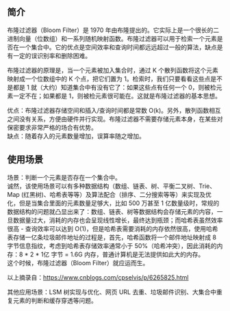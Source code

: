## 简介
布隆过滤器（Bloom Filter）是 1970 年由布隆提出的。它实际上是一个很长的二进制向量（位数组）和一系列随机映射函数。布隆过滤器可以用于检索一个元素是否在一个集合中。它的优点是空间效率和查询时间都远远超过一般的算法，缺点是有一定的误识别率和删除困难。  
  
布隆过滤器的原理是，当一个元素被加入集合时，通过 K 个散列函数将这个元素映射成一个位数组中的 K 个点，把它们置为 1。检索时，我们只要看看这些点是不是都是 1 就（大约）知道集合中有没有它了：如果这些点有任何一个 0，则被检元素一定不在；如果都是 1，则被检元素很可能在。这就是布隆过滤器的基本思想。  
  
优点：布隆过滤器存储空间和插入/查询时间都是常数 O(k)。另外，散列函数相互之间没有关系，方便由硬件并行实现。布隆过滤器不需要存储元素本身，在某些对保密要求非常严格的场合有优势。  
缺点：随着存入的元素数量增加，误算率随之增加。  
  
## 使用场景
场景：判断一个元素是否存在一个集合中。  
诚然，该使用场景可以有多种数据结构（数组、链表、树、平衡二叉树、Trie、Map (红黑树)、哈希表等等）及算法配合（排序、二分搜索等等）来实现及优化，但是当集合里面的元素数量足够大，比如 500 万甚至 1 亿数量级时，常规的数据结构的问题就凸显出来了：数组、链表、树等数据结构会存储元素的内容，一旦数据量过大，消耗的内存也会呈现线性增长，最终达到瓶颈；而哈希表虽然效率很高 - 查询效率可以达到 O(1)，但是哈希表需要消耗的内存依然很高，使用哈希表存储一亿条垃圾邮件地址的过程是，首先，哈希函数将一个邮件地址映射成 8 字节信息指纹，考虑到哈希表存储效率通常小于 50%（哈希冲突），因此消耗的内存：8 * 2 * 1亿 字节 = 1.6G 内存，普通计算机是无法提供如此大的内存。  
这个时候，布隆过滤器（Bloom Filter）就应运而生。  
  
以上摘录自：https://www.cnblogs.com/cpselvis/p/6265825.html  
  
  
其他应用场景：LSM 树实现与优化、网页 URL 去重、垃圾邮件识别、大集合中重复元素的判断和缓存穿透等问题。  
  
